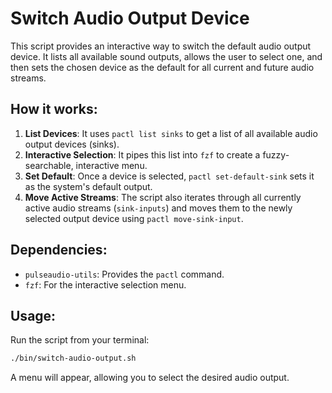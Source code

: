 # Switch Audio Output Device

This script provides an interactive way to switch the default audio output device. It lists all available sound outputs, allows the user to select one, and then sets the chosen device as the default for all current and future audio streams.

## How it works:

1.  **List Devices**: It uses `pactl list sinks` to get a list of all available audio output devices (sinks).
2.  **Interactive Selection**: It pipes this list into `fzf` to create a fuzzy-searchable, interactive menu.
3.  **Set Default**: Once a device is selected, `pactl set-default-sink` sets it as the system's default output.
4.  **Move Active Streams**: The script also iterates through all currently active audio streams (`sink-inputs`) and moves them to the newly selected output device using `pactl move-sink-input`.

## Dependencies:

*   `pulseaudio-utils`: Provides the `pactl` command.
*   `fzf`: For the interactive selection menu.

## Usage:

Run the script from your terminal:
```bash
./bin/switch-audio-output.sh
```
A menu will appear, allowing you to select the desired audio output.
